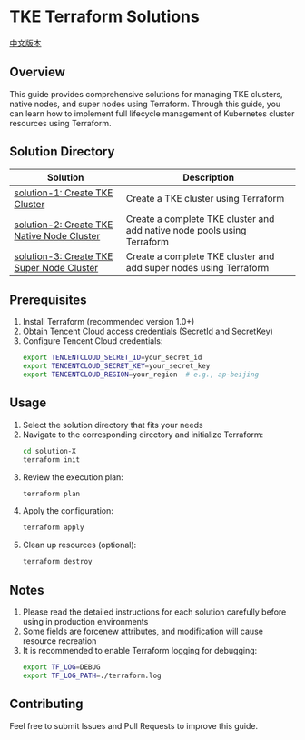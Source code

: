 # TKE Terraform Solutions

[中文版本](./README.md)

## Overview

This guide provides comprehensive solutions for managing TKE clusters, native nodes, and super nodes using Terraform. Through this guide, you can learn how to implement full lifecycle management of Kubernetes cluster resources using Terraform.

## Solution Directory

| Solution | Description |
|----------|-------------|
| [solution-1: Create TKE Cluster](./solution-1) | Create a TKE cluster using Terraform |
| [solution-2: Create TKE Native Node Cluster](./solution-2) | Create a complete TKE cluster and add native node pools using Terraform |
| [solution-3: Create TKE Super Node Cluster](./solution-3) | Create a complete TKE cluster and add super nodes using Terraform |

## Prerequisites

1. Install Terraform (recommended version 1.0+)
2. Obtain Tencent Cloud access credentials (SecretId and SecretKey)
3. Configure Tencent Cloud credentials:
   ```bash
   export TENCENTCLOUD_SECRET_ID=your_secret_id
   export TENCENTCLOUD_SECRET_KEY=your_secret_key
   export TENCENTCLOUD_REGION=your_region  # e.g., ap-beijing
   ```

## Usage

1. Select the solution directory that fits your needs
2. Navigate to the corresponding directory and initialize Terraform:
   ```bash
   cd solution-X
   terraform init
   ```
3. Review the execution plan:
   ```bash
   terraform plan
   ```
4. Apply the configuration:
   ```bash
   terraform apply
   ```
5. Clean up resources (optional):
   ```bash
   terraform destroy
   ```

## Notes

1. Please read the detailed instructions for each solution carefully before using in production environments
2. Some fields are forcenew attributes, and modification will cause resource recreation
3. It is recommended to enable Terraform logging for debugging:
   ```bash
   export TF_LOG=DEBUG
   export TF_LOG_PATH=./terraform.log
   ```

## Contributing

Feel free to submit Issues and Pull Requests to improve this guide.
